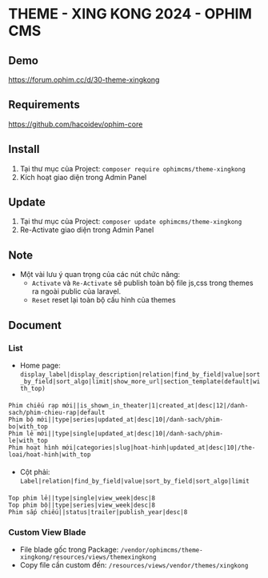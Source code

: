 # THEME - XING KONG 2024 - OPHIM CMS

## Demo
https://forum.ophim.cc/d/30-theme-xingkong

## Requirements
https://github.com/hacoidev/ophim-core

## Install
1. Tại thư mục của Project: `composer require ophimcms/theme-xingkong`
2. Kích hoạt giao diện trong Admin Panel

## Update
1. Tại thư mục của Project: `composer update ophimcms/theme-xingkong`
2. Re-Activate giao diện trong Admin Panel

## Note
- Một vài lưu ý quan trọng của các nút chức năng:
    + `Activate` và `Re-Activate` sẽ publish toàn bộ file js,css trong themes ra ngoài public của laravel.
    + `Reset` reset lại toàn bộ cấu hình của themes

## Document
### List
- Home page: `display_label|display_description|relation|find_by_field|value|sort_by_field|sort_algo|limit|show_more_url|section_template(default|with_top)`
####
    Phim chiếu rạp mới||is_shown_in_theater|1|created_at|desc|12|/danh-sach/phim-chieu-rap|default
    Phim bộ mới||type|series|updated_at|desc|10|/danh-sach/phim-bo|with_top
    Phim lẻ mới||type|single|updated_at|desc|10|/danh-sach/phim-le|with_top
    Phim hoạt hình mới|categories|slug|hoat-hinh|updated_at|desc|10|/the-loai/hoat-hinh|with_top
####

- Cột phải: `Label|relation|find_by_field|value|sort_by_field|sort_algo|limit`
####
    Top phim lẻ||type|single|view_week|desc|8
    Top phim bộ||type|series|view_week|desc|8
    Phim sắp chiếu||status|trailer|publish_year|desc|8
####

### Custom View Blade
- File blade gốc trong Package: `/vendor/ophimcms/theme-xingkong/resources/views/themexingkong`
- Copy file cần custom đến: `/resources/views/vendor/themes/xingkong`

